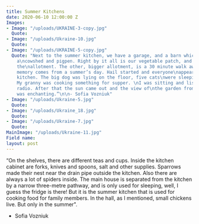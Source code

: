 ```yaml
---
title: Summer Kitchens
date: 2020-06-10 12:00:00 Z
Images:
- Image: "/uploads/UKRAINE-3-copy.jpg"
  Quote: 
- Image: "/uploads/Ukraine-10.jpg"
  Quote: 
- Image: "/uploads/UKRAINE-5-copy.jpg"
  Quote: "Next to the summer kitchen, we have a garage, and a barn which is used as
    a\ncowshed and pigpen. Right by it all is our vegetable patch, and then there’s
    the\nallotment. The other, bigger allotment, is a 30 minute walk away.\nMy brightest
    memory comes from a summer’s day. Hail started and everyone\nappeared in the summer
    kitchen. The big dog was lying on the floor, five cats\nwere sleeping on the bench.
    My granny was cooking something for supper. \nI was sitting and listening to the
    radio. After that the sun came out and the view of\nthe garden from the window
    was enchanting.”\n\n- Sofia Vozniuk"
- Image: "/uploads/Ukraine-5.jpg"
  Quote: 
- Image: "/uploads/Ukraine_18.jpg"
  Quote: 
- Image: "/uploads/Ukraine-7.jpg"
  Quote: 
MainImage: "/uploads/Ukraine-11.jpg"
Field name: 
layout: post
---
```


“On the shelves, there are different teas and cups. Inside the kitchen cabinet are forks, knives and spoons, salt and other supplies.
Sparrows made their nest near the drain pipe outside the kitchen. 
Also there are always a lot of spiders inside. The main house is separated from the kitchen by a narrow three-metre pathway, and is only used for sleeping, well, I guess the fridge is there! But it is the summer kitchen that is used for cooking food for family members. In the hall, as I mentioned, small chickens live. 
But only in the summer".

- Sofia Vozniuk